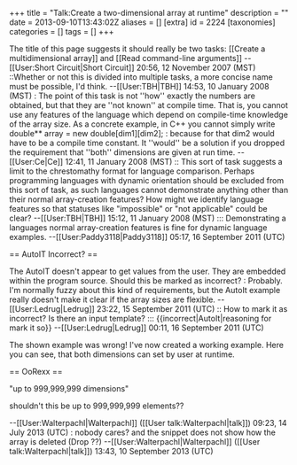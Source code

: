 +++
title = "Talk:Create a two-dimensional array at runtime"
description = ""
date = 2013-09-10T13:43:02Z
aliases = []
[extra]
id = 2224
[taxonomies]
categories = []
tags = []
+++

The title of this page suggests it should really be two tasks: [[Create a multidimensional array]] and [[Read command-line arguments]] --[[User:Short Circuit|Short Circuit]] 20:56, 12 November 2007 (MST)
::Whether or not this is divided into multiple tasks, a more concise name must be possible, I'd think. --[[User:TBH|TBH]] 14:53, 10 January 2008 (MST)
: The point of this task is not ''how'' exactly the numbers are obtained, but that they are ''not known'' at compile time. That is, you cannot use any features of the language which depend on compile-time knowledge of the array size. As a concrete example, in C++ you cannot simply write
 double** array = new double[dim1][dim2];
: because for that dim2 would have to be a compile time constant. It ''would'' be a solution if you dropped the requirement that ''both'' dimensions are given at run time. --[[User:Ce|Ce]] 12:41, 11 January 2008 (MST)
:: This sort of task suggests a limit to the chrestomathy format for language comparison. Perhaps programming languages with dynamic orientation should be excluded from this sort of task, as such languages cannot demonstrate anything other than their normal array-creation features? How might we identify language features so that statuses like "impossible" or "not applicable" could be clear? --[[User:TBH|TBH]] 15:12, 11 January 2008 (MST)
::: Demonstrating a languages normal array-creation features is fine for dynamic language examples. --[[User:Paddy3118|Paddy3118]] 05:17, 16 September 2011 (UTC)

== AutoIT Incorrect? ==

The AutoIT doesn't appear to get values from the user. They are embedded within the program source. Should this be marked as incorrect?
: Probably.  I'm normally fuzzy about this kind of requirements, but the AutoIt example really doesn't make it clear if the array sizes are flexible.  --[[User:Ledrug|Ledrug]] 23:22, 15 September 2011 (UTC)
:: How to mark it as incorrect? Is there an input template?
::: <nowiki>{{incorrect|AutoIt|reasoning for mark it so}}</nowiki> --[[User:Ledrug|Ledrug]] 00:11, 16 September 2011 (UTC)

The shown example was wrong! 
I've now created a working example. Here you can see, that both dimensions can set by user at runtime.

== OoRexx ==

"up to 999,999,999 dimensions"

shouldn't this be up to 999,999,999 elements??

--[[User:Walterpachl|Walterpachl]] ([[User talk:Walterpachl|talk]]) 09:23, 14 July 2013 (UTC)
: nobody cares? and the snippet does not show how the array is deleted (Drop ??) --[[User:Walterpachl|Walterpachl]] ([[User talk:Walterpachl|talk]]) 13:43, 10 September 2013 (UTC)
